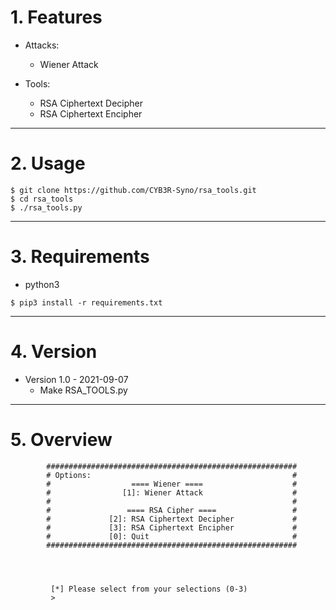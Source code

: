 # 1. Features

  - Attacks:
    - Wiener Attack

  - Tools:
    - RSA Ciphertext Decipher
    - RSA Ciphertext Encipher 

<hr/>

# 2. Usage
```
$ git clone https://github.com/CYB3R-Syno/rsa_tools.git
$ cd rsa_tools
$ ./rsa_tools.py
```

<hr/>

# 3. Requirements
  - python3
```
$ pip3 install -r requirements.txt
```

<hr/>

# 4. Version
  - Version 1.0 - 2021-09-07
    - Make RSA_TOOLS.py

<hr/>

# 5. Overview
```
		########################################################
		# Options:                                             #
		#                  ==== Wiener ====                    #
		#                [1]: Wiener Attack                    #
		#                                                      #
		#                 ==== RSA Cipher ====                 #
		#             [2]: RSA Ciphertext Decipher             #
		#             [3]: RSA Ciphertext Encipher             #
		#             [0]: Quit                                #
		########################################################




		 [*] Please select from your selections (0-3)
		 > 
``` 
